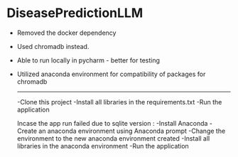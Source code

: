# DiseasePredictionLLM


- Removed the docker dependency
- Used chromadb instead.
- Able to run locally in pycharm - better for testing 
- Utilized anaconda environment for compatibility of packages for chromadb

  ___________________________________________________________________________


  -Clone this project
  -Install all libraries in the requirements.txt
  -Run the application
  

  Incase the app run failed due to sqlite version :
  -Install Anaconda
  -Create an anaconda environment using Anaconda prompt
  -Change the environment to the new anaconda environment created
  -Install all libraries in the anaconda environment
  -Run the application

